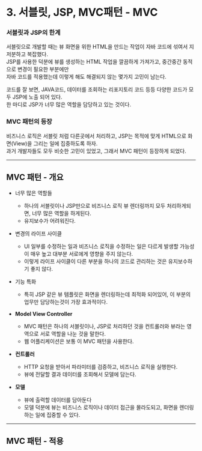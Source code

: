 # 3. 서블릿, JSP, MVC패턴 - MVC

### 서블릿과 JSP의 한계

서블릿으로 개발할 때는 뷰 화면을 위한 HTML을 만드는 작업이 자바 코드에 섞여서 지저분하고 복잡했다.  
JSP를 사용한 덕분에 뷰를 생성하는 HTML 작업을 깔끔하게 가져가고, 중간중간 동적으로 변경이 필요한 부분에만  
자바 코드를 적용했는데 이렇게 해도 해결되지 않는 몇가지 고민이 남는다.  
  
코드를 잘 보면, JAVA코드, 데이터를 조회하는 리포지토리 코드 등등 다양한 코드가 모두 JSP에 노출 되어 있다.  
한 마디로 JSP가 너무 많은 역할을 담당하고 있는 것이다.

### MVC 패턴의 등장
비즈니스 로직은 서블릿 처럼 다른곳에서 처리하고, JSP는 목적에 맞게 HTML으로 화면(View)을 그리는 일에 집중하도록 하자.  
과거 개발자들도 모두 비슷한 고민이 있었고, 그래서 MVC 패턴이 등장하게 되었다.

---

## MVC 패턴 - 개요

- 너무 많은 역할들
  - 하나의 서블릿이나 JSP만으로 비즈니스 로직 뷰 렌더링까지 모두 처리하게되면, 너무 많은 역할을 하게된다.
  - 유지보수가 어려워진다.
  
- 변경의 라이프 사이클
  - UI 일부를 수정하는 일과 비즈니스 로직을 수정하는 일은 다르게 발생할 가능성이 매우 높고 대부분 서로에게 영향을 주지 않는다.
  - 이렇게 라이프 사이클이 다른 부분을 하나의 코드로 관리하는 것은 유지보수하기 좋지 않다.

- 기능 특화
  - 특히 JSP 같은 뷰 템플릿은 화면을 렌더링하는데 최적화 되어있어, 이 부분의 업무만 담당하는것이 가장 효과적이다.

- **Model View Controller**
  - MVC 패턴은 하나의 서블릿이나, JSP로 처리하던 것을 컨트롤러와 뷰라는 영역으로 서로 역할을 나눈 것을 말한다.
  - 웹 어플리케이션은 보통 이 MVC 패턴을 사용한다.

- **컨트롤러**
  - HTTP 요청을 받아서 파라미터를 검증하고, 비즈니스 로직을 실행한다.
  - 뷰에 전달할 결과 데이터를 조회해서 모델에 담는다.

- **모델**
  - 뷰에 출력할 데이터를 담아둔다
  - 모델 덕분에 뷰는 비즈니스 로직이나 데이터 접근을 몰라도되고, 화면을 렌더링 하는 일에 집중할 수 있다.

---

## MVC 패턴 - 적용
